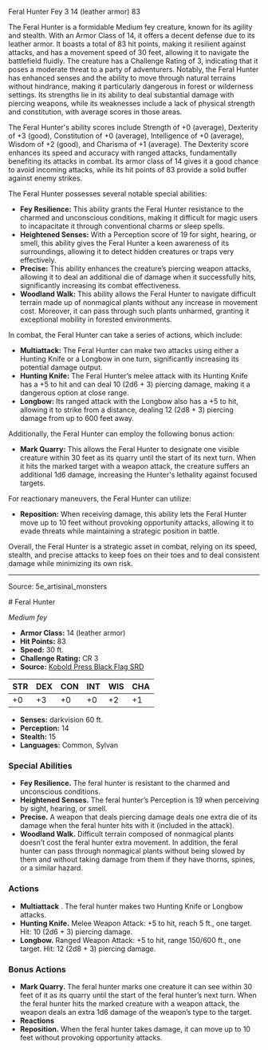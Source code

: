 <MonsterName/>Feral Hunter</MonsterName>
<CreatureType/>Fey</CreatureType>
<CR/>3</CR>
<AC/>14 (leather armor)</AC>
<HP/>83</HP>
<summary>The Feral Hunter is a formidable Medium fey creature, known for its agility and stealth. With an Armor Class of 14, it offers a decent defense due to its leather armor. It boasts a total of 83 hit points, making it resilient against attacks, and has a movement speed of 30 feet, allowing it to navigate the battlefield fluidly. The creature has a Challenge Rating of 3, indicating that it poses a moderate threat to a party of adventurers. Notably, the Feral Hunter has enhanced senses and the ability to move through natural terrains without hindrance, making it particularly dangerous in forest or wilderness settings. Its strengths lie in its ability to deal substantial damage with piercing weapons, while its weaknesses include a lack of physical strength and constitution, with average scores in those areas. </summary>

<detail>

The Feral Hunter's ability scores include Strength of +0 (average), Dexterity of +3 (good), Constitution of +0 (average), Intelligence of +0 (average), Wisdom of +2 (good), and Charisma of +1 (average). The Dexterity score enhances its speed and accuracy with ranged attacks, fundamentally benefiting its attacks in combat. Its armor class of 14 gives it a good chance to avoid incoming attacks, while its hit points of 83 provide a solid buffer against enemy strikes.

The Feral Hunter possesses several notable special abilities: 

- **Fey Resilience:** This ability grants the Feral Hunter resistance to the charmed and unconscious conditions, making it difficult for magic users to incapacitate it through conventional charms or sleep spells.
- **Heightened Senses:** With a Perception score of 19 for sight, hearing, or smell, this ability gives the Feral Hunter a keen awareness of its surroundings, allowing it to detect hidden creatures or traps very effectively.
- **Precise:** This ability enhances the creature’s piercing weapon attacks, allowing it to deal an additional die of damage when it successfully hits, significantly increasing its combat effectiveness.
- **Woodland Walk:** This ability allows the Feral Hunter to navigate difficult terrain made up of nonmagical plants without any increase in movement cost. Moreover, it can pass through such plants unharmed, granting it exceptional mobility in forested environments.

In combat, the Feral Hunter can take a series of actions, which include:

- **Multiattack:** The Feral Hunter can make two attacks using either a Hunting Knife or a Longbow in one turn, significantly increasing its potential damage output.
- **Hunting Knife:** The Feral Hunter’s melee attack with its Hunting Knife has a +5 to hit and can deal 10 (2d6 + 3) piercing damage, making it a dangerous option at close range.
- **Longbow:** Its ranged attack with the Longbow also has a +5 to hit, allowing it to strike from a distance, dealing 12 (2d8 + 3) piercing damage from up to 600 feet away.

Additionally, the Feral Hunter can employ the following bonus action:

- **Mark Quarry:** This allows the Feral Hunter to designate one visible creature within 30 feet as its quarry until the start of its next turn. When it hits the marked target with a weapon attack, the creature suffers an additional 1d6 damage, increasing the Hunter's lethality against focused targets.

For reactionary maneuvers, the Feral Hunter can utilize:

- **Reposition:** When receiving damage, this ability lets the Feral Hunter move up to 10 feet without provoking opportunity attacks, allowing it to evade threats while maintaining a strategic position in battle. 

Overall, the Feral Hunter is a strategic asset in combat, relying on its speed, stealth, and precise attacks to keep foes on their toes and to deal consistent damage while minimizing its own risk.</detail>



---

Source: 5e_artisinal_monsters

<statblock>
# Feral Hunter

*Medium fey*

- **Armor Class:** 14 (leather armor)
- **Hit Points:** 83
- **Speed:** 30 ft.
- **Challenge Rating:** CR 3
- **Source:** [Kobold Press Black Flag SRD](https://koboldpress.com/black-flag-roleplaying/)

| STR | DEX | CON | INT | WIS | CHA |
| --- | --- | --- | --- | --- | --- |
| +0 | +3 | +0 | +0 | +2 | +1 |

- **Senses:** darkvision 60 ft.
- **Perception:** 14
- **Stealth:** 15
- **Languages:** Common, Sylvan

### Special Abilities

- **Fey Resilience.** The feral hunter is resistant to the charmed and unconscious conditions.
- **Heightened Senses.** The feral hunter’s Perception is 19 when perceiving by sight, hearing, or smell.
- **Precise.** A weapon that deals piercing damage deals one extra die of its damage when the feral hunter hits with it (included in the attack).
- **Woodland Walk.** Difficult terrain composed of nonmagical plants doesn’t cost the feral hunter extra movement. In addition, the feral hunter can pass through nonmagical plants without being slowed by them and without taking damage from them if they have thorns, spines, or a similar hazard.

### Actions

- **Multiattack** . The feral hunter makes two Hunting Knife or Longbow attacks.
- **Hunting Knife.** Melee Weapon Attack: +5 to hit, reach 5 ft., one target. Hit: 10 (2d6 + 3) piercing damage.
- **Longbow.** Ranged Weapon Attack: +5 to hit, range 150/600 ft., one target. Hit: 12 (2d8 + 3) piercing damage.

### Bonus Actions

- **Mark Quarry.** The feral hunter marks one creature it can see within 30 feet of it as its quarry until the start of the feral hunter’s next turn. When the feral hunter hits the marked creature with a weapon attack, the weapon deals an extra 1d6 damage of the weapon’s type to the target.
- **Reactions** 
- **Reposition.** When the feral hunter takes damage, it can move up to 10 feet without provoking opportunity attacks.

</statblock>


